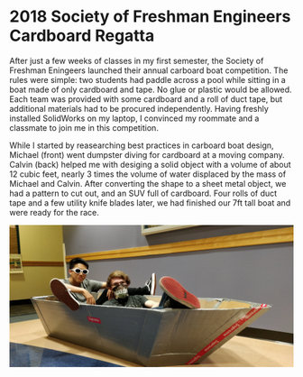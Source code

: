 # 2018 Society of Freshman Engineers Cardboard Regatta
After just a few weeks of classes in my first semester, the Society of Freshman Eningeers launched their annual carboard boat competition. The rules were simple: two students had paddle across a pool while sitting in a boat made of only cardboard and tape. No glue or plastic would be allowed. Each team was provided with some cardboard and a roll of duct tape, but additional materials had to be procured independently. Having freshly installed SolidWorks on my laptop, I convinced my roommate and a classmate to join me in this competition.

While I started by reasearching best practices in carboard boat design, Michael (front) went dumpster diving for cardboard at a moving company. Calvin (back) helped me with desiging a solid object with a volume of about 12 cubic feet, nearly 3 times the volume of water displaced by the mass of Michael and Calvin. After converting the shape to a sheet metal object, we had a pattern to cut out, and an SUV full of cardboard. Four rolls of duct tape and a few utility knife blades later, we had finished our 7ft tall boat and were ready for the race.

![alt text](https://github.com/KevinMechler/Portfolio/blob/master/2018%20Cardboard%20Boat/Boat_Angled.jpg)
